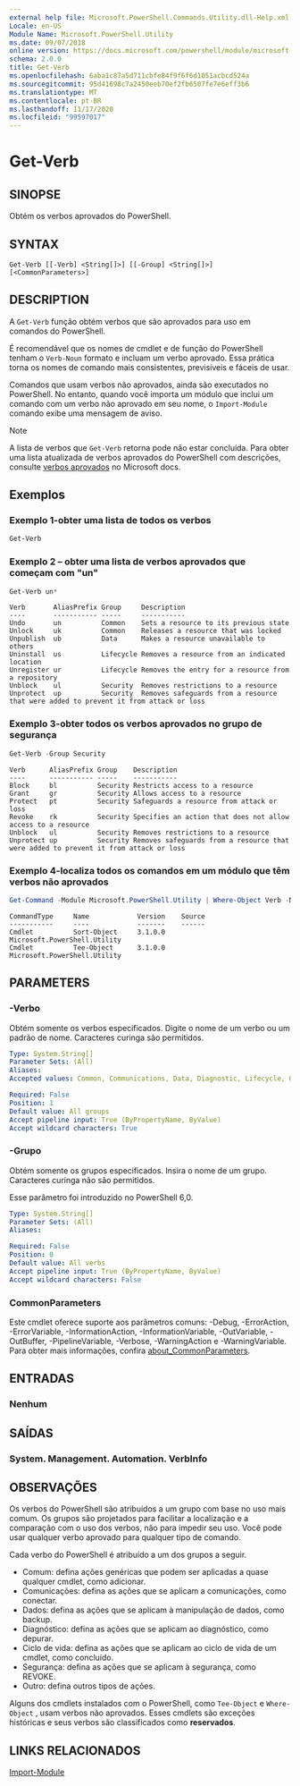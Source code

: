 ```yaml
---
external help file: Microsoft.PowerShell.Commands.Utility.dll-Help.xml
Locale: en-US
Module Name: Microsoft.PowerShell.Utility
ms.date: 09/07/2018
online version: https://docs.microsoft.com/powershell/module/microsoft.powershell.utility/get-verb?view=powershell-7.2&WT.mc_id=ps-gethelp
schema: 2.0.0
title: Get-Verb
ms.openlocfilehash: 6aba1c87a5d711cbfe84f9f6f6d1051acbcd524a
ms.sourcegitcommit: 95d41698c7a2450eeb70ef2fb6507fe7e6eff3b6
ms.translationtype: MT
ms.contentlocale: pt-BR
ms.lasthandoff: 11/17/2020
ms.locfileid: "99597017"
---
```

# Get-Verb

## SINOPSE
Obtém os verbos aprovados do PowerShell.

## SYNTAX

```
Get-Verb [[-Verb] <String[]>] [[-Group] <String[]>] [<CommonParameters>]
```

## DESCRIPTION

A `Get-Verb` função obtém verbos que são aprovados para uso em comandos do PowerShell.

É recomendável que os nomes de cmdlet e de função do PowerShell tenham o `Verb-Noun` formato e incluam um verbo aprovado. Essa prática torna os nomes de comando mais consistentes, previsíveis e fáceis de usar.

Comandos que usam verbos não aprovados, ainda são executados no PowerShell. No entanto, quando você importa um módulo que inclui um comando com um verbo não aprovado em seu nome, o `Import-Module` comando exibe uma mensagem de aviso.

> [!NOTE]
> A lista de verbos que `Get-Verb` retorna pode não estar concluída. Para obter uma lista atualizada de verbos aprovados do PowerShell com descrições, consulte [verbos aprovados](../../docs-conceptual/developer/cmdlet/approved-verbs-for-windows-powershell-commands.md) no Microsoft docs.

## Exemplos

### Exemplo 1-obter uma lista de todos os verbos

```powershell
Get-Verb
```

### Exemplo 2 – obter uma lista de verbos aprovados que começam com "un"

```powershell
Get-Verb un*
```

```Output
Verb       AliasPrefix Group     Description
----       ----------- -----     -----------
Undo       un          Common    Sets a resource to its previous state
Unlock     uk          Common    Releases a resource that was locked
Unpublish  ub          Data      Makes a resource unavailable to others
Uninstall  us          Lifecycle Removes a resource from an indicated location
Unregister ur          Lifecycle Removes the entry for a resource from a repository
Unblock    ul          Security  Removes restrictions to a resource
Unprotect  up          Security  Removes safeguards from a resource that were added to prevent it from attack or loss
```

### Exemplo 3-obter todos os verbos aprovados no grupo de segurança

```powershell
Get-Verb -Group Security
```

```Output
Verb      AliasPrefix Group    Description
----      ----------- -----    -----------
Block     bl          Security Restricts access to a resource
Grant     gr          Security Allows access to a resource
Protect   pt          Security Safeguards a resource from attack or loss
Revoke    rk          Security Specifies an action that does not allow access to a resource
Unblock   ul          Security Removes restrictions to a resource
Unprotect up          Security Removes safeguards from a resource that were added to prevent it from attack or loss
```

### Exemplo 4-localiza todos os comandos em um módulo que têm verbos não aprovados

```powershell
Get-Command -Module Microsoft.PowerShell.Utility | Where-Object Verb -NotIn (Get-Verb).Verb
```

```Output
CommandType     Name            Version    Source
-----------     ----            -------    ------
Cmdlet          Sort-Object     3.1.0.0    Microsoft.PowerShell.Utility
Cmdlet          Tee-Object      3.1.0.0    Microsoft.PowerShell.Utility
```

## PARAMETERS

### -Verbo

Obtém somente os verbos especificados. Digite o nome de um verbo ou um padrão de nome. Caracteres curinga são permitidos.

```yaml
Type: System.String[]
Parameter Sets: (All)
Aliases:
Accepted values: Common, Communications, Data, Diagnostic, Lifecycle, Other, Security

Required: False
Position: 1
Default value: All groups
Accept pipeline input: True (ByPropertyName, ByValue)
Accept wildcard characters: True
```

### -Grupo

Obtém somente os grupos especificados. Insira o nome de um grupo. Caracteres curinga não são permitidos.

Esse parâmetro foi introduzido no PowerShell 6,0.

```yaml
Type: System.String[]
Parameter Sets: (All)
Aliases:

Required: False
Position: 0
Default value: All verbs
Accept pipeline input: True (ByPropertyName, ByValue)
Accept wildcard characters: False
```

### CommonParameters

Este cmdlet oferece suporte aos parâmetros comuns: -Debug, -ErrorAction, -ErrorVariable, -InformationAction, -InformationVariable, -OutVariable, -OutBuffer, -PipelineVariable, -Verbose, -WarningAction e -WarningVariable. Para obter mais informações, confira [about_CommonParameters](https://go.microsoft.com/fwlink/?LinkID=113216).

## ENTRADAS

### Nenhum

## SAÍDAS

### System. Management. Automation. VerbInfo

## OBSERVAÇÕES

Os verbos do PowerShell são atribuídos a um grupo com base no uso mais comum. Os grupos são projetados para facilitar a localização e a comparação com o uso dos verbos, não para impedir seu uso. Você pode usar qualquer verbo aprovado para qualquer tipo de comando.

Cada verbo do PowerShell é atribuído a um dos grupos a seguir.

- Comum: defina ações genéricas que podem ser aplicadas a quase qualquer cmdlet, como adicionar.
- Comunicações: defina as ações que se aplicam a comunicações, como conectar.
- Dados: defina as ações que se aplicam à manipulação de dados, como backup.
- Diagnóstico: defina as ações que se aplicam ao diagnóstico, como depurar.
- Ciclo de vida: defina as ações que se aplicam ao ciclo de vida de um cmdlet, como concluído.
- Segurança: defina as ações que se aplicam à segurança, como REVOKE.
- Outro: defina outros tipos de ações.

Alguns dos cmdlets instalados com o PowerShell, como `Tee-Object` e `Where-Object` , usam verbos não aprovados. Esses cmdlets são exceções históricas e seus verbos são classificados como **reservados**.

## LINKS RELACIONADOS

[Import-Module](../microsoft.powershell.core/import-module.md)

